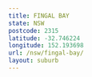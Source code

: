```yaml
---
title: FINGAL BAY
state: NSW
postcode: 2315
latitude: -32.746224
longitude: 152.193698
url: /nsw/fingal-bay/
layout: suburb
---
```


